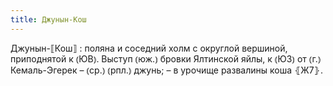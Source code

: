 ```yaml
---
title: Джунын-Кош
---
```


Джунын-⟦Кош⟧
: поляна и соседний холм с округлой вершиной, приподнятой к ⦅ЮВ⦆. Выступ ⦅юж.⦆ бровки Ялтинской яйлы, к ⦅ЮЗ⦆ от ⦅г.⦆ Кемаль-Эгерек – ⦅ср.⦆ ⦅рпл.⦆ джунь; – в урочище развалины коша ⦃Ж7⦄.
